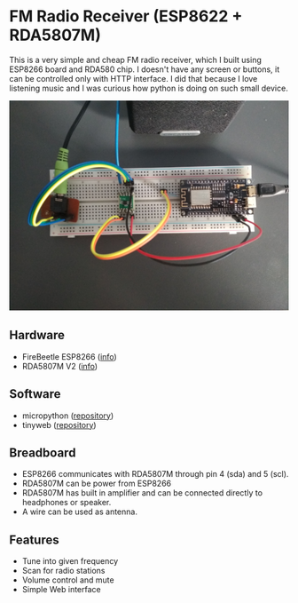 # FM Radio Receiver (ESP8622 + RDA5807M)

This is a very simple and cheap FM radio receiver, which I built using
ESP8266 board and RDA580 chip. I doesn't have any screen or buttons, it
can be controlled only with HTTP interface. I did that because I love
listening music and I was curious how python is doing on such small device.

![Breadboard](images/breadboard.jpg)

## Hardware
* FireBeetle ESP8266 ([info](https://wiki.dfrobot.com/FireBeetle_ESP8266_IOT_Microcontroller_SKU__DFR0489))
* RDA5807M V2 ([info](https://cdn.instructables.com/ORIG/F41/ANYU/IN35R4FX/F41ANYUIN35R4FX.pdf))

## Software
* micropython ([repository](https://github.com/p3we/micropython/tree/esp8266-custom-modules))
* tinyweb ([repository](https://github.com/belyalov/tinyweb))

## Breadboard

* ESP8266 communicates with RDA5807M through pin 4 (sda) and 5 (scl).
* RDA5807M can be power from ESP8266
* RDA5807M has built in amplifier and can be connected directly to headphones or speaker.
* A wire can be used as antenna.

## Features
* Tune into given frequency
* Scan for radio stations
* Volume control and mute
* Simple Web interface
